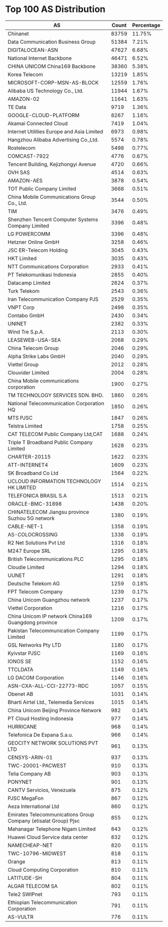 # Top 100 AS Distribution
| AS | Count | Percentage |
|----|----|----|
| Chinanet | 83759 | 11.75% |
| Data Communication Business Group | 51384 | 7.21% |
| DIGITALOCEAN-ASN | 47627 | 6.68% |
| National Internet Backbone | 46471 | 6.52% |
| CHINA UNICOM China169 Backbone | 38360 | 5.38% |
| Korea Telecom | 13219 | 1.85% |
| MICROSOFT-CORP-MSN-AS-BLOCK | 12559 | 1.76% |
| Alibaba US Technology Co., Ltd. | 11944 | 1.67% |
| AMAZON-02 | 11641 | 1.63% |
| TE Data | 9719 | 1.36% |
| GOOGLE-CLOUD-PLATFORM | 8267 | 1.16% |
| Akamai Connected Cloud | 7419 | 1.04% |
| Internet Utilities Europe and Asia Limited | 6973 | 0.98% |
| Hangzhou Alibaba Advertising Co.,Ltd. | 5574 | 0.78% |
| Rostelecom | 5498 | 0.77% |
| COMCAST-7922 | 4776 | 0.67% |
| Tencent Building, Kejizhongyi Avenue | 4720 | 0.66% |
| OVH SAS | 4514 | 0.63% |
| AMAZON-AES | 3878 | 0.54% |
| TOT Public Company Limited | 3668 | 0.51% |
| China Mobile Communications Group Co., Ltd. | 3544 | 0.50% |
| TIM | 3476 | 0.49% |
| Shenzhen Tencent Computer Systems Company Limited | 3396 | 0.48% |
| LG POWERCOMM | 3396 | 0.48% |
| Hetzner Online GmbH | 3258 | 0.46% |
| JSC ER-Telecom Holding | 3045 | 0.43% |
| HKT Limited | 3035 | 0.43% |
| NTT Communications Corporation | 2933 | 0.41% |
| PT Telekomunikasi Indonesia | 2855 | 0.40% |
| Datacamp Limited | 2624 | 0.37% |
| Turk Telekom | 2543 | 0.36% |
| Iran Telecommunication Company PJS | 2529 | 0.35% |
| VNPT Corp | 2498 | 0.35% |
| Contabo GmbH | 2430 | 0.34% |
| UNINET | 2382 | 0.33% |
| Wind Tre S.p.A. | 2113 | 0.30% |
| LEASEWEB-USA-SEA | 2068 | 0.29% |
| China Telecom Group | 2046 | 0.29% |
| Alpha Strike Labs GmbH | 2040 | 0.29% |
| Viettel Group | 2012 | 0.28% |
| Clouvider Limited | 2004 | 0.28% |
| China Mobile communications corporation | 1900 | 0.27% |
| TM TECHNOLOGY SERVICES SDN. BHD. | 1860 | 0.26% |
| National Telecommunication Corporation HQ | 1850 | 0.26% |
| MTS PJSC | 1847 | 0.26% |
| Telstra Limited | 1758 | 0.25% |
| CAT TELECOM Public Company Ltd,CAT | 1688 | 0.24% |
| Triple T Broadband Public Company Limited | 1628 | 0.23% |
| CHARTER-20115 | 1622 | 0.23% |
| ATT-INTERNET4 | 1609 | 0.23% |
| SK Broadband Co Ltd | 1564 | 0.22% |
| UCLOUD INFORMATION TECHNOLOGY HK LIMITED | 1514 | 0.21% |
| TELEFONICA BRASIL S.A | 1513 | 0.21% |
| ORACLE-BMC-31898 | 1438 | 0.20% |
| CHINATELECOM Jiangsu province Suzhou 5G network | 1380 | 0.19% |
| CABLE-NET-1 | 1358 | 0.19% |
| AS-COLOCROSSING | 1338 | 0.19% |
| R2 Net Solutions Pvt Ltd | 1316 | 0.18% |
| M247 Europe SRL | 1295 | 0.18% |
| British Telecommunications PLC | 1295 | 0.18% |
| Cloudie Limited | 1294 | 0.18% |
| UUNET | 1291 | 0.18% |
| Deutsche Telekom AG | 1259 | 0.18% |
| FPT Telecom Company | 1239 | 0.17% |
| China Unicom Guangzhou network | 1237 | 0.17% |
| Viettel Corporation | 1216 | 0.17% |
| China Unicom IP network China169 Guangdong province | 1209 | 0.17% |
| Pakistan Telecommunication Company Limited | 1199 | 0.17% |
| GSL Networks Pty LTD | 1180 | 0.17% |
| Kyivstar PJSC | 1169 | 0.16% |
| IONOS SE | 1152 | 0.16% |
| TTCLDATA | 1149 | 0.16% |
| LG DACOM Corporation | 1146 | 0.16% |
| ASN-CXA-ALL-CCI-22773-RDC | 1057 | 0.15% |
| Obenet AB | 1031 | 0.14% |
| Bharti Airtel Ltd., Telemedia Services | 1015 | 0.14% |
| China Unicom Beijing Province Network | 982 | 0.14% |
| PT Cloud Hosting Indonesia | 977 | 0.14% |
| HURRICANE | 968 | 0.14% |
| Telefonica De Espana S.a.u. | 966 | 0.14% |
| GEOCITY NETWORK SOLUTIONS PVT LTD | 961 | 0.13% |
| CENSYS-ARIN-01 | 937 | 0.13% |
| TWC-20001-PACWEST | 910 | 0.13% |
| Telia Company AB | 903 | 0.13% |
| PONYNET | 901 | 0.13% |
| CANTV Servicios, Venezuela | 875 | 0.12% |
| PJSC MegaFon | 867 | 0.12% |
| Aeza International Ltd | 860 | 0.12% |
| Emirates Telecommunications Group Company (etisalat Group) Pjsc | 855 | 0.12% |
| Mahanagar Telephone Nigam Limited | 843 | 0.12% |
| Huawei Cloud Service data center | 832 | 0.12% |
| NAMECHEAP-NET | 820 | 0.11% |
| TWC-10796-MIDWEST | 818 | 0.11% |
| Orange | 813 | 0.11% |
| Cloud Computing Corporation | 810 | 0.11% |
| LATITUDE-SH | 804 | 0.11% |
| ALGAR TELECOM SA | 802 | 0.11% |
| Tele2 SWIPnet | 793 | 0.11% |
| Ethiopian Telecommunication Corporation | 791 | 0.11% |
| AS-VULTR | 776 | 0.11% |
